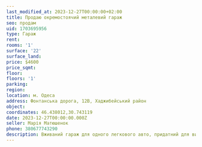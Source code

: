 ```yaml
---
last_modified_at: 2023-12-27T00:00:00+02:00
title: Продаю окремостоячий металевий гараж
seo: продам
uid: 1703695956
type: Гараж
rent:
rooms: '1'
surface: '22'
surface_land:
price: $4600
price_sqmt:
floor:
floors: '1'
parking:
region:
location: м. Одеса
address: Фонтанська дорога, 12В, Хаджибейський район
object:
coordinates: 46.438012,30.743119
date: 2023-12-27T00:00:00.000Z
seller: Марія Матюшенок
phone: 380677743290
description: Вживаний гараж для одного легкового авто, придатний для використання
---
```

